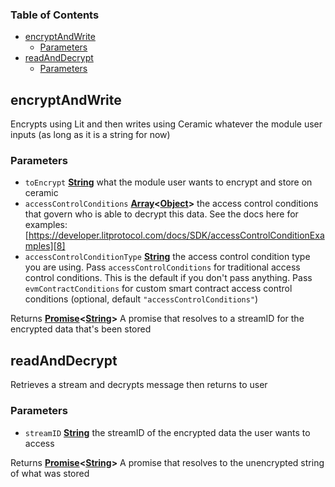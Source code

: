 <!-- Generated by documentation.js. Update this documentation by updating the source code. -->

### Table of Contents

*   [encryptAndWrite][1]
    *   [Parameters][2]
*   [readAndDecrypt][3]
    *   [Parameters][4]

## encryptAndWrite

Encrypts using Lit and then writes using Ceramic
whatever the module user inputs (as long as it is a string for now)

### Parameters

*   `toEncrypt` **[String][5]** what the module user wants to encrypt and store on ceramic
*   `accessControlConditions` **[Array][6]<[Object][7]>** the access control conditions that govern who is able to decrypt this data.  See the docs here for examples: [https://developer.litprotocol.com/docs/SDK/accessControlConditionExamples][8]
*   `accessControlConditionType` **[String][5]** the access control condition type you are using.  Pass `accessControlConditions` for traditional access control conditions.  This is the default if you don't pass anything.  Pass `evmContractConditions` for custom smart contract access control conditions (optional, default `"accessControlConditions"`)

Returns **[Promise][9]<[String][5]>** A promise that resolves to a streamID for the encrypted data that's been stored

## readAndDecrypt

Retrieves a stream and decrypts message then returns to user

### Parameters

*   `streamID` **[String][5]** the streamID of the encrypted data the user wants to access

Returns **[Promise][9]<[String][5]>** A promise that resolves to the unencrypted string of what was stored

[1]: #encryptandwrite

[2]: #parameters

[3]: #readanddecrypt

[4]: #parameters-1

[5]: https://developer.mozilla.org/docs/Web/JavaScript/Reference/Global_Objects/String

[6]: https://developer.mozilla.org/docs/Web/JavaScript/Reference/Global_Objects/Array

[7]: https://developer.mozilla.org/docs/Web/JavaScript/Reference/Global_Objects/Object

[8]: https://developer.litprotocol.com/docs/SDK/accessControlConditionExamples

[9]: https://developer.mozilla.org/docs/Web/JavaScript/Reference/Global_Objects/Promise
